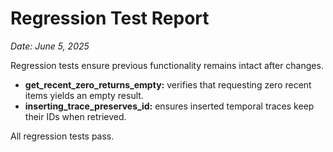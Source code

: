 # Regression Test Report

*Date: June 5, 2025*

Regression tests ensure previous functionality remains intact after changes.

- **get_recent_zero_returns_empty:** verifies that requesting zero recent items yields an empty result.
- **inserting_trace_preserves_id:** ensures inserted temporal traces keep their IDs when retrieved.

All regression tests pass.
